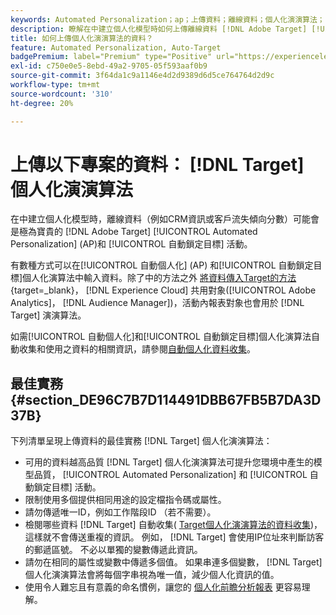 ```yaml
---
keywords: Automated Personalization；ap；上傳資料；離線資料；個人化演演算法；自動鎖定目標；自動鎖定目標；最佳實務
description: 瞭解在中建立個人化模型時如何上傳離線資料 [!DNL Adobe Target] [!UICONTROL Automated Personalization] (AP)和 [!UICONTROL 自動鎖定目標] 活動。
title: 如何上傳個人化演演算法的資料？
feature: Automated Personalization, Auto-Target
badgePremium: label="Premium" type="Positive" url="https://experienceleague.adobe.com/docs/target/using/introduction/intro.html?lang=en#premium newtab=true" tooltip="檢視Target Premium包含的內容。"
exl-id: c750e0e5-8ebd-49a2-9705-05f593aaf0b9
source-git-commit: 3f64da1c9a1146e4d2d9389d6d5ce764764d2d9c
workflow-type: tm+mt
source-wordcount: '310'
ht-degree: 20%

---
```


# 上傳以下專案的資料： [!DNL Target] 個人化演演算法

在中建立個人化模型時，離線資料（例如CRM資訊或客戶流失傾向分數）可能會是極為寶貴的 [!DNL Adobe Target] [!UICONTROL Automated Personalization] (AP)和 [!UICONTROL 自動鎖定目標] 活動。

有數種方式可以在[!UICONTROL 自動個人化] (AP) 和[!UICONTROL 自動鎖定目標]個人化演算法中輸入資料。除了中的方法之外 [將資料傳入Target的方法](https://experienceleague.adobe.com/docs/target-dev/developer/implementation/methods/methods-to-get-data-into-target.html){target=_blank}， [!DNL Experience Cloud] 共用對象([!UICONTROL Adobe Analytics]， [!DNL Audience Manager])，活動內報表對象也會用於 [!DNL Target] 演演算法。

如需[!UICONTROL 自動個人化]和[!UICONTROL 自動鎖定目標]個人化演算法自動收集和使用之資料的相關資訊，請參閱[自動個人化資料收集](/help/main/c-activities/t-automated-personalization/ap-data.md)。

## 最佳實務 {#section_DE96C7B7D114491DBB67FB5B7DA3D37B}

下列清單呈現上傳資料的最佳實務 [!DNL Target] 個人化演演算法：

* 可用的資料越高品質 [!DNL Target] 個人化演演算法可提升您環境中產生的模型品質， [!UICONTROL Automated Personalization] 和 [!UICONTROL 自動鎖定目標] 活動。
* 限制使用多個提供相同用途的設定檔指令碼或屬性。
* 請勿傳遞唯一ID，例如工作階段ID （若不需要）。
* 檢閱哪些資料 [!DNL Target] 自動收集( [Target個人化演演算法的資料收集](/help/main/c-activities/t-automated-personalization/ap-data.md))，這樣就不會傳送重複的資訊。 例如， [!DNL Target] 會使用IP位址來判斷訪客的郵遞區號。 不必以單獨的變數傳遞此資訊。
* 請勿在相同的屬性或變數中傳遞多個值。 如果串連多個變數， [!DNL Target] 個人化演演算法會將每個字串視為唯一值，減少個人化資訊的值。
* 使用令人難忘且有意義的命名慣例，讓您的 [個人化前瞻分析報表](/help/main/c-reports/c-personalization-insights-reports/personalization-insights-reports.md#concept_A897070E1EDC403EB84CFB7A6ECAD767) 更容易理解。

